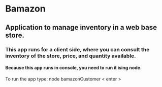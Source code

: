 # Bamazon

## Application to manage inventory in a web base store.
### This app runs for a client side, where you can consult the inventory of the store, price, and quantity available.

#### Because this app runs in console, you need to run it ising node.
To run the app type:
node bamazonCustomer < enter >